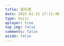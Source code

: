 ```yaml
---
title: 音乐馆
date: 2025-01-31 17:11:48
type: music
aplayer: true
top_img: false
comments: false
aside: false
---
```

